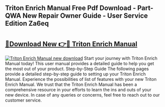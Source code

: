 ## Triton Enrich Manual Free Pdf Download - Part-QWA New Repair Owner Guide - User Service Edition Za6eq

# <h2><a href="http://cf25990.oget.top/?id=Triton+Enrich+Manual">🔗Download New 👉🔴 Triton Enrich Manual</a></h2>

[![Triton Enrich Manual new download](https://i.imgur.com/5g1atiW.png)](http://cf25990.oget.top/?id=Triton+Enrich+Manual)
Start your journey with Triton Enrich Manual today! This user manual provides a detailed guide to help you get the most out of your product. Step-by-Step Guide The following pages provide a detailed step-by-step guide to setting up your Triton Enrich Manual. Experience the possibilities of list of features with your new Triton Enrich Manual. We trust that the Triton Enrich Manual has been a comprehensive resource in your efforts to learn the ins and outs of your new device. In case of any queries or concerns, feel free to reach out to our customer service.
